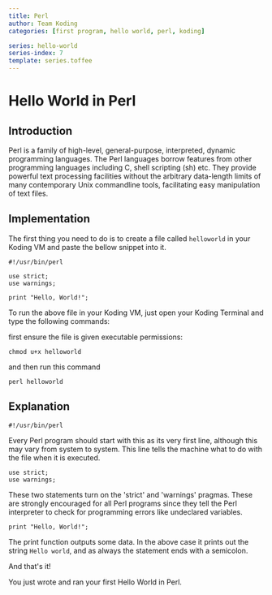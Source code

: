 ```yaml
---
title: Perl
author: Team Koding
categories: [first program, hello world, perl, koding]

series: hello-world
series-index: 7
template: series.toffee
---
```


# Hello World in Perl

## Introduction

Perl is a family of high-level, general-purpose, interpreted, dynamic programming languages. The Perl languages borrow features from other programming languages including C, shell scripting (sh) etc. They provide powerful text processing facilities without the arbitrary data-length limits of many contemporary Unix commandline tools, facilitating easy manipulation of text files.

## Implementation

The first thing you need to do is to create a file called `helloworld` in your Koding VM and paste the bellow snippet into it.

```
#!/usr/bin/perl

use strict;
use warnings;

print "Hello, World!";
```

To run the above file in your Koding VM, just open your Koding Terminal and type the following commands:

first ensure the file is given executable permissions:

```
chmod u+x helloworld
```

and then run this command

```
perl helloworld
```

## Explanation

```
#!/usr/bin/perl
```

Every Perl program should start with this as its very first line, although this may vary from system to system. This line tells the machine what to do with the file when it is executed.

```
use strict;
use warnings;
```

These two statements turn on the 'strict' and 'warnings' pragmas. These are strongly encouraged for all Perl programs since they tell the Perl interpreter to check for programming errors like undeclared variables.

```
print "Hello, World!";
```

The print function outputs some data. In the above case it prints out the string `Hello world`, and as always the statement ends with a semicolon.

And that's it!

You just wrote and ran your first Hello World in Perl.
